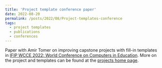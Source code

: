 ```yaml
---
title: 'Project template conference paper'
date: 2022-08-20
permalink: /posts/2022/08/Project-templates-conference
tags:
  - project templates
  - publications
  - conferences
---
```


Paper with Amir Tomer on improving capstone projects with fill-in templates in [IFIP WCCE 2022: World Conference on Computers in Education](https://www.wcce2022.org/).  More on the project and templates can be found at the [projects home page](/portfolio/capstone-project-templates/).